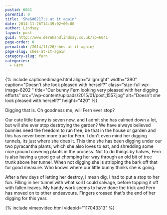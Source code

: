 ```yaml
---
postid: 6041
parentid: 0
title: 'She&#8217;s at it again'
date: 2014-11-26T14:39:02+00:00
author: Lindsay
layout: post
guid: http://www.derekandlindsay.co.uk/?p=6041
page-order: 0
permalink: /2014/11/26/shes-at-it-again/
page-slug: shes-at-it-again
category-slug: fern
categories:
  - Fern
---
```

{% include captionedimage.html align="alignright" width="390" caption="Doesn't she look pleased with herself?" class="size-full wp-image-6202 " title="Our bunny Fern looking very pleased with her digging efforts" src="/wp-content/uploads/2015/01/post_1557.jpg" alt="Doesn't she look pleased with herself?" height="420" %} 

Digging that is. Oh goodness me, will Fern ever stop?

Our cute little bunny is seven now, and I admit she has calmed down a lot, but will she ever stop destroying the garden? We have always believed bunnies need the freedom to run free, be that in the house or garden and this has never been more true for Fern. I don't even mind her digging tunnels, its just where she does it. This time she has been digging under our two pyracantha plants, which she also loves to eat, and shredding some nice ground covering plants in the process. Not to do things by halves, Fern is also having a good go at chomping her way through an old bit of tree trunk above her tunnel. When not digging she is stripping the bark off that for good measure. Who knows where our little bunny thinks she is going.

After a few days of letting her destroy, I mean dig, I had to put a stop to her fun. Filling in her tunnel with what soil I could salvage, before topping it off with fallen leaves. My handy work seems to have done the trick and Fern has moved on to other endeavours. Fingers crossed that's the end of her digging for this year.

{% include vimeovideo.html videoid="117043313" %}